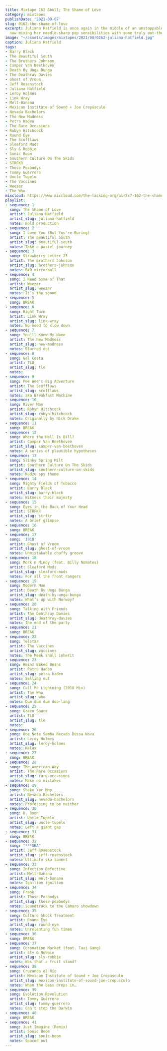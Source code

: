 ```yaml
---
title: Mixtape 162 &bull; The Shame of Love
category: mixtapes
publishDate: '2021-09-07'
slug: 0162-the-shame-of-love
excerpt: Juliana Hatfield is once again in the middle of an unstoppable creative streak,
  now mixing her needle-sharp pop sensibilities with some truly out-there production.
image: "~/assets/images/mixtapes/2021/08/0162-juliana-hatfield.jpg"
caption: Juliana Hatfield
tags:
- Barry Black
- The Beautiful South
- The Brothers Johnson
- Camper Van Beethoven
- Death By Unga Bunga
- The Deathray Davies
- Ghost of Vroom
- Jeff Rosenstock
- Juliana Hatfield
- Leroy Holmes
- Link Wray
- Melt-Banana
- Mexican Institute of Sound + Joe Crepúsculo
- Nevada Bachelors
- The New Madness
- Petra Haden
- The Rare Occasions
- Robyn Hitchcock
- Round Eye
- The Scofflaws
- Sleaford Mods
- Sly & Robbie
- Sonic Boom
- Southern Culture On The Skids
- STRFKR
- Those Peabodys
- Tommy Guerrero
- Uncle Tupelo
- The Vaccines
- Weezer
- The Who
mixcloud: https://www.mixcloud.com/the-lacking-org/air5x7-162-the-shame-of-love/
playlist:
- sequence: 1
  song: The Shame of Love
  artist: Juliana Hatfield
  artist_slug: juliana-hatfield
  notes: Bold production
- sequence: 2
  song: I Love You (But You're Boring)
  artist: The Beautiful South
  artist_slug: beautiful-south
  notes: Take a pastel journey
- sequence: 3
  song: Strawberry Letter 23
  artist: The Brothers Johnson
  artist_slug: brothers-johnson
  notes: BYO mirrorball
- sequence: 4
  song: I Need Some of That
  artist: Weezer
  artist_slug: weezer
  notes: It’s the sound
- sequence: 5
  song: BREAK
- sequence: 6
  song: Right Turn
  artist: Link Wray
  artist_slug: link-wray
  notes: No need to slow down
- sequence: 7
  song: You'll Know My Name
  artist: The New Madness
  artist_slug: new-madness
  notes: Blurred out
- sequence: 8
  song: Gal Costa
  artist: TLO
  artist_slug: tlo
  notes:
- sequence: 9
  song: Pee Wee's Big Adventure
  artist: The Scofflaws
  artist_slug: scofflaws
  notes: aka Breakfast Machine
- sequence: 10
  song: River Man
  artist: Robyn Hitchcock
  artist_slug: robyn-hitchcock
  notes: Originally by Nick Drake
- sequence: 11
  song: BREAK
- sequence: 12
  song: Where the Hell Is Bill?
  artist: Camper Van Beethoven
  artist_slug: camper-van-beethoven
  notes: A series of plausible hypotheses
- sequence: 13
  song: Slinky Spring Milt
  artist: Southern Culture On The Skids
  artist_slug: southern-culture-on-skids
  notes: Kudzu spy theme
- sequence: 14
  song: Mighty Fields of Tobacco
  artist: Barry Black
  artist_slug: barry-black
  notes: Witness their majesty
- sequence: 15
  song: Eyes in the Back of Your Head
  artist: STRFKR
  artist_slug: strfkr
  notes: A brief glimpse
- sequence: 16
  song: BREAK
- sequence: 17
  song: '1918'
  artist: Ghost of Vroom
  artist_slug: ghost-of-vroom
  notes: Unmistakable chuffy groove
- sequence: 18
  song: Mork n Mindy (feat. Billy Nomates)
  artist: Sleaford Mods
  artist_slug: sleaford-mods
  notes: For all the front rangers
- sequence: 19
  song: Modern Man
  artist: Death By Unga Bunga
  artist_slug: death-by-unga-bunga
  notes: What’s up with Norway?
- sequence: 20
  song: Talking With Friends
  artist: The Deathray Davies
  artist_slug: deathray-davies
  notes: The end of the party
- sequence: 21
  song: BREAK
- sequence: 22
  song: Telstar
  artist: The Vaccines
  artist_slug: vaccines
  notes: The Meek shall inherit
- sequence: 23
  song: Heinz Baked Beans
  artist: Petra Haden
  artist_slug: petra-haden
  notes: Selling out
- sequence: 24
  song: Call Me Lightning (2018 Mix)
  artist: The Who
  artist_slug: who
  notes: Dum dum dum doo-lang
- sequence: 25
  song: Green Sauce
  artist: TLO
  artist_slug: tlo
  notes:
- sequence: 26
  song: One Note Samba Recado Bossa Nova
  artist: Leroy Holmes
  artist_slug: leroy-holmes
  notes: Relax
- sequence: 27
  song: BREAK
- sequence: 28
  song: The American Way
  artist: The Rare Occasions
  artist_slug: rare-occasions
  notes: Make no mistakes
- sequence: 29
  song: Shake Yer Mop
  artist: Nevada Bachelors
  artist_slug: nevada-bachelors
  notes: Professing to be neither
- sequence: 30
  song: D. Boon
  artist: Uncle Tupelo
  artist_slug: uncle-tupelo
  notes: Left a giant gap
- sequence: 31
  song: BREAK
- sequence: 32
  song: "***SKA"
  artist: Jeff Rosenstock
  artist_slug: jeff-rosenstock
  notes: Ultimate ska lament
- sequence: 33
  song: Infection Defective
  artist: Melt-Banana
  artist_slug: melt-banana
  notes: Ignition ignition
- sequence: 34
  song: Frank
  artist: Those Peabodys
  artist_slug: those-peabodys
  notes: Soundtrack to the Camaro showdown
- sequence: 35
  song: Culture Shock Treatment
  artist: Round Eye
  artist_slug: round-eye
  notes: Unrelenting fun times
- sequence: 36
  song: BREAK
- sequence: 37
  song: Coronation Market (feat. Taxi Gang)
  artist: Sly & Robbie
  artist_slug: sly-robbie
  notes: Was that a fruit stand?
- sequence: 38
  song: Cruzando el Río
  artist: Mexican Institute of Sound + Joe Crepúsculo
  artist_slug: mexican-institute-of-sound-joe-crepusculo
  notes: When the bass drops in…
- sequence: 39
  song: Evolution Revolution
  artist: Tommy Guerrero
  artist_slug: tommy-guerrero
  notes: Can’t stop the Darwin
- sequence: 40
  song: BREAK
- sequence: 41
  song: Just Imagine (Remix)
  artist: Sonic Boom
  artist_slug: sonic-boom
  notes: Spaced out
---
```


